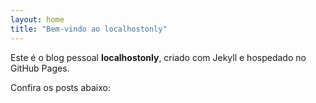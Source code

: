 ```yaml
---
layout: home
title: "Bem-vindo ao localhostonly"
---
```


Este é o blog pessoal **localhostonly**, criado com Jekyll e hospedado no GitHub Pages.

Confira os posts abaixo:
